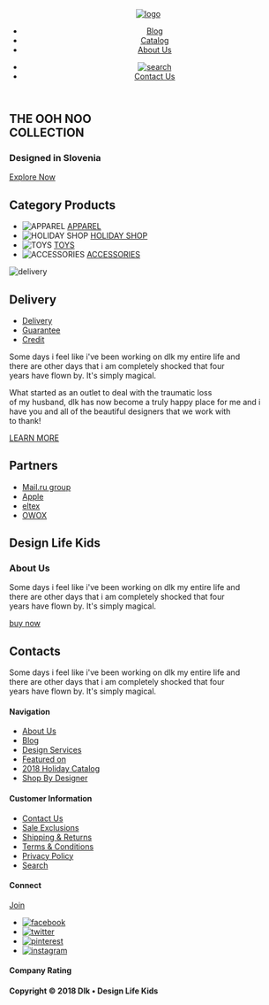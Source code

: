 <!DOCTYPE html>
<html lang="en">
<head>
  <meta charset="UTF-8">
  <title>DLK</title>
</head>
<body>
  <Header class="main_header">
    <nav class="site_nav">
      <a href="#">
        <img class="header_logo" src="logo.png" alt="logo">
      </a>
      <ul>
        <li><a class="nav_item" href="#">Blog</a></li>
        <li><a class="nav_item" href="#">Catalog</a></li>
        <li><a class="nav_item" href="#">About Us</a></li>
      </ul>
      <ul>
      <li><a class="nav_search" href="#"><img src="search.png" alt="search"></a></li>
      <li><a class="nav_item" href="#">Contact Us</a></li>
      </ul>
    </nav>
  </Header>
  <section class="poster">
    <h1 class="poster_title">THE OOH NOO <br> COLLECTION</h1>
    <h3 class="poster_title-small">Designed in Slovenia</h3>
    <a class="poster_link-black" href="#">Explore Now</a>
  </section>
  <main class="category products">
    <h2 class="category_title">Category Products</h2>
    <ul class="products_list">
      <li class="products_item">
        <img src="product1.png" alt="APPAREL">
        <a class="product1-link" href="#">APPAREL</a>
      </li>
        <li class="products_item">
        <img src="product2.png" alt="HOLIDAY SHOP">
        <a class="product2-link" href="#">HOLIDAY SHOP</a>
      </li>
        <li class="products_item">
        <img src="product3.png" alt="TOYS">
        <a class="product3-link" href="#">TOYS</a>
      </li>
        <li class="products_item">
        <img src="product4.png" alt="ACCESSORIES">
        <a class="product4-link" href="#">ACCESSORIES</a>
      </li>
    </ul>
  </main>
  <section class="delivery">
        <img src="delivery.png" alt="delivery">
        <h2 class="delivery title">Delivery</h2>
        <ul>
        <li><a class="delivery_link" href="#">Delivery</a></li>
        <li><a class="guarantee_link" href="#">Guarantee</a></li>
        <li><a class="credit_link" href="#">Credit</a></li>
      </ul>
        <p class="deliverytext">Some days i feel like i've been working on dlk my entire life and <br> there are other days that i am completely shocked that four <br> years have flown by. It's simply magical.</p>
        <p class="deliverytext2">  What started as an outlet to deal  with the traumatic loss <br> of my husband, dlk has now become a truly happy place for me and i <br> have you and all of the beautiful designers that we work with <br> to thank!</p>
        <a class="delivery_link-black" href="#">LEARN MORE</a>
  </section>
    <section class="partners">
    <h2 class="hidden">Partners</h2>
    <ul class="partners list">
      <li class="partner_item "><a class="partner_link hidden" href="#">Mail.ru group</a></li>
      <li class="partner_item "><a class="partner_link hidden" href="#">Apple</a></li>
      <li class="partner_item "><a class="partner_link hidden" href="#">eltex</a></li>
      <li class="partner_item "><a class="partner_link hidden" href="#">OWOX</a></li>
    </ul>
  </section>
  <section class="DLK">
    <h2 class="DLK_title">Design Life Kids</h2>
    <h3 class="DLK_title-small">About Us</h3>
    <p class="DLK_text">Some days i feel like i've been working on dlk my entire life and <br> there are other days that i am completely shocked that four <br> years have flown by. It's simply magical.</p>
    <a class="DLK_link-black" href="#">buy now </a>
  </section>
  <section class="contacts">
    <h2 class="contacts_title">Contacts</h2>
    <p class="contacts_text">Some days i feel like i've been working on dlk my entire life and <br> there are other days that i am completely shocked that four <br> years have flown by. It's simply magical.</p>
  <!-- тут будет карта -->
  </section>
  <footer class="main footer"> 
    <nav class="footer_nav">
    <h4 class="footer_nav_title">Navigation</h4>
      <ul class="Footer_nav_list">
        <li class="footer_nav_item"><a href="#">About Us</a></li>
        <li class="footer_nav_item"><a href="#">Blog</a></li>
        <li class="footer_nav_item"><a href="#">Design Services</a></li>
        <li class="footer_nav_item"><a href="#">Featured on</a></li>
        <li class="footer_nav_item"><a href="#">2018 Holiday Catalog</a></li>
        <li class="footer_nav_item"><a href="#">Shop By Designer</a></li>
  </ul>
</nav>
<section class="customer_info">
  <h4 class="customer_info_title">Customer Information</h4>
    <ul class="customer_info_list">
      <li class="customer_info_item"><a href="#">Contact Us</a></li>
      <li class="customer_info_item"><a href="#">Sale Exclusions</a></li>
      <li class="customer_info_item"><a href="#">Shipping & Returns</a></li>
      <li class="customer_info_item"><a href="#">Terms & Conditions</a></li>
      <li class="customer_info_item"><a href="#">Privacy Policy</a></li>
      <li class="customer_info_item"><a href="#">Search</a></li>
    </ul>
</section>
<section class="connect">
    <h4 class="connect_title">Connect</h4>
    <!-- здесь будет строка ввода -->
    <a class="connect_join" href="#">Join</a>
    <ul class="connect_items_list" >
      <li class="connect_item"><a href="#"><img src="facebook.png" alt="facebook"></a></li>
      <li class="connect_item"><a href="#"><img src="twitter" alt="twitter"></a></li>
      <li class="connect_item"><a href="#"><img src="pinterest.png" alt="pinterest"></a></li>
      <li class="connect_item"><a href="#"><img src="instagram.png" alt="instagram"></a></li>
    </ul>
</section>
<section class="Company_Rating">
  <h4 class="Company_Rating_title">Company Rating</h4>
  <!-- здесь будет оценка от 1 до 5 -->
</section>
<section class="Copyright">
<h4 class="copyright_title">Copyright © 2018 Dlk • Design Life Kids</h4>
</section>
</footer>
</body>
</html>
